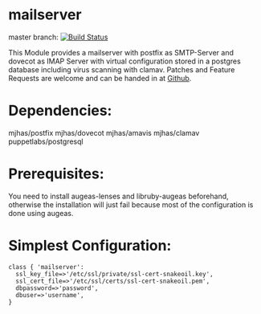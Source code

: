 # mailserver #

master branch: [![Build Status](https://secure.travis-ci.org/mjhas/mailserver.png?branch=master)](http://travis-ci.org/mjhas/mailserver)

This Module provides a mailserver with postfix as SMTP-Server and dovecot as IMAP Server with virtual configuration stored in a postgres database including virus scanning with clamav. Patches and Feature Requests are welcome and can be handed in at [Github](http://github.com/mjhas/). 

Dependencies:
============

mjhas/postfix
mjhas/dovecot
mjhas/amavis
mjhas/clamav
puppetlabs/postgresql


Prerequisites:
============
You need to install augeas-lenses and libruby-augeas beforehand, otherwise the installation will just fail because most of the configuration is done using augeas.


Simplest Configuration:
=============

    class { 'mailserver':
      ssl_key_file=>'/etc/ssl/private/ssl-cert-snakeoil.key',
      ssl_cert_file=>'/etc/ssl/certs/ssl-cert-snakeoil.pem',
      dbpassword=>'password',
      dbuser=>'username',
    }
